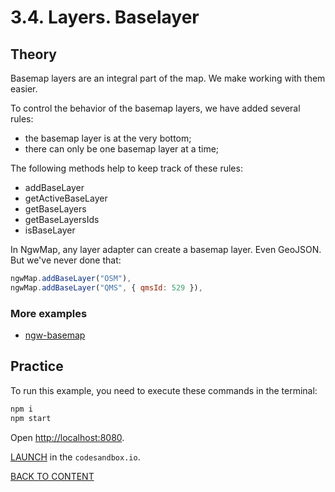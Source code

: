 # 3.4. Layers. Baselayer

## Theory

Basemap layers are an integral part of the map. We make working with them easier.

To control the behavior of the basemap layers, we have added several rules:

- the basemap layer is at the very bottom;
- there can only be one basemap layer at a time;

The following methods help to keep track of these rules:

- addBaseLayer
- getActiveBaseLayer
- getBaseLayers
- getBaseLayersIds
- isBaseLayer

In NgwMap, any layer adapter can create a basemap layer. Even GeoJSON. But we've never done that:

```javascript
ngwMap.addBaseLayer("OSM"),
ngwMap.addBaseLayer("QMS", { qmsId: 529 }),
```

### More examples

- [ngw-basemap](https://code.nextgis.com/demo-examples-ngw-basemap)

## Practice

To run this example, you need to execute these commands in the terminal:

```bash
npm i
npm start
```

Open [http://localhost:8080](http://localhost:8080).

[LAUNCH](https://githubbox.com/nextgis/ngf-tutorial/tree/master/tutorials/3_4_layers_baselayer) in the `codesandbox.io`.

[BACK TO CONTENT](../../README.md)
